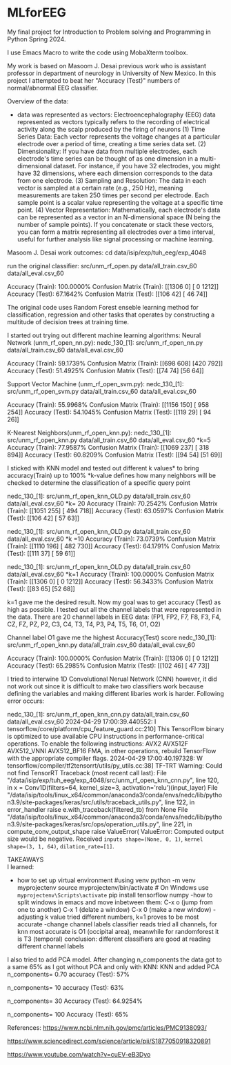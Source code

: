 # MLforEEG
My final project for Introduction to Problem solving and Programming in Python Spring 2024.

I use Emacs Macro to write the code using MobaXterm toolbox.

My work is based on Masoom J. Desai previous work who is assistant professor in department of neurology in University of New Mexico.
In this project I attempted to beat her "Accuracy (Test)" numbers of
normal/abnormal EEG classifier.

Overview of the data:
- data was represented as vectors:
Electroencephalography (EEG) data represented as vectors
typically refers to the recording of electrical activity
along the scalp produced by the firing of neurons
(1) Time Series Data:
Each vector represents the voltage changes at a particular electrode over a period of time, creating a time series data set.
(2) Dimensionality:
If you have data from multiple electrodes, each electrode's time series can be thought of as one dimension in a multi-dimensional dataset.
For instance, if you have 32 electrodes, you might have 32 dimensions, where each dimension corresponds to the data from one electrode.
(3) Sampling and Resolution:
The data in each vector is sampled at a certain rate (e.g., 250 Hz), meaning measurements are taken 250 times per second per electrode.
Each sample point is a scalar value representing the voltage at a specific time point.
(4) Vector Representation: Mathematically, each electrode's data can be represented as a vector in an N-dimensional space (N being the number of sample points).
If you concatenate or stack these vectors, you can form a matrix representing all electrodes over a time interval, useful for further analysis like signal processing or machine learning.

Masoom J. Desai work outcomes:
cd data/isip/exp/tuh_eeg/exp_4048

run the original classifier:
src/unm_rf_open.py data/all_train.csv_60 data/all_eval.csv_60

Accuracy (Train):   100.0000%
Confusion Matrix (Train):
[[1306    0]
 [   0 1212]]
Accuracy (Test):    67.1642%
Confusion Matrix (Test):
[[106  42]
 [ 46  74]]

The original code uses Random Forest enseble learning
method for classification, regression and other
tasks that operates by constructing a multitude
of decision trees at training time. 

I started out trying out different machine learning algorithms:
Neural Network (unm_rf_open_nn.py):
nedc_130_[1]: src/unm_rf_open_nn.py data/all_train.csv_60 data/all_eval.csv_60

Accuracy (Train):    59.1739%
Confusion Matrix (Train):
[[698 608]
 [420 792]]
Accuracy (Test):    51.4925%
Confusion Matrix (Test):
[[74 74]
 [56 64]]


Support Vector Machine (unm_rf_open_svm.py):
nedc_130_[1]: src/unm_rf_open_svm.py data/all_train.csv_60 data/all_eval.csv_60

Accuracy (Train):    55.9968%
Confusion Matrix (Train):
[[1156  150]
 [ 958  254]]
Accuracy (Test):    54.1045%
Confusion Matrix (Test):
[[119  29]
 [ 94  26]]

K-Nearest Neighbors(unm_rf_open_knn.py):
nedc_130_[1]: src/unm_rf_open_knn.py data/all_train.csv_60 data/all_eval.csv_60
*k=5
Accuracy (Train):    77.9587%
Confusion Matrix (Train):
[[1069  237]
 [ 318  894]]
Accuracy (Test):    60.8209%
Confusion Matrix (Test):
[[94 54]
 [51 69]]

I sticked with KNN model and tested out different k values* to bring accuracy(Train) up to 100%
*k-value defines how many neighbors will be checked to determine the classification of a specific query point

nedc_130_[1]: src/unm_rf_open_knn_OLD.py data/all_train.csv_60 data/all_eval.csv_60
*k= 20
Accuracy (Train):    70.2542%
Confusion Matrix (Train):
[[1051  255]
 [ 494  718]]
Accuracy (Test):    63.0597%
Confusion Matrix (Test):
[[106  42]
 [ 57  63]]

nedc_130_[1]: src/unm_rf_open_knn_OLD.py data/all_train.csv_60 data/all_eval.csv_60
*k =10
Accuracy (Train):    73.0739%
Confusion Matrix (Train):
[[1110  196]
 [ 482  730]]
Accuracy (Test):    64.1791%
Confusion Matrix (Test):
[[111  37]
 [ 59  61]]

nedc_130_[1]: src/unm_rf_open_knn_OLD.py data/all_train.csv_60 data/all_eval.csv_60
*k=1
Accuracy (Train):   100.0000%
Confusion Matrix (Train):
[[1306    0]
 [   0 1212]]
Accuracy (Test):    56.3433%
Confusion Matrix (Test):
[[83 65]
 [52 68]]

k=1 gave me the desired result. Now my goal was to get accuracy (Test) as high as possible.
I tested out all the channel labels that were represented in the data. There are 20 channel labels in EEG data:
(FP1, FP2, F7, F8, F3, F4, CZ, FZ, PZ, P2, C3, C4, T3, T4, P3, P4, T5, T6, O1, O2)

Channel label O1 gave me the highest Accuracy(Test) score
nedc_130_[1]: src/unm_rf_open_knn.py data/all_train.csv_60 data/all_eval.csv_60

Accuracy (Train):   100.0000%
Confusion Matrix (Train):
[[1306    0]
 [   0 1212]]
Accuracy (Test):    65.2985%
Confusion Matrix (Test):
[[102  46]
 [ 47  73]]


I tried to interwine 1D Convolutional Nerual Network (CNN)
however, it did not work out since it is difficult to make two classifiers work because 
defining the variables and making different libaries work is harder. Following error occurs:

nedc_130_[1]: src/unm_rf_open_knn_cnn.py data/all_train.csv_60 data/all_eval.csv_60
2024-04-29 17:00:39.440552: I tensorflow/core/platform/cpu_feature_guard.cc:210] This TensorFlow binary is optimized to use available CPU instructions in performance-critical operations.
To enable the following instructions: AVX2 AVX512F AVX512_VNNI AVX512_BF16 FMA, in other operations, rebuild TensorFlow with the appropriate compiler flags.
2024-04-29 17:00:40.197328: W tensorflow/compiler/tf2tensorrt/utils/py_utils.cc:38] TF-TRT Warning: Could not find TensorRT
Traceback (most recent call last):
  File "/data/isip/exp/tuh_eeg/exp_4048/src/unm_rf_open_knn_cnn.py", line 120, in <module>
    x = Conv1D(filters=64, kernel_size=3, activation='relu')(input_layer)
  File "/data/isip/tools/linux_x64/common/anaconda3/conda/envs/nedc/lib/python3.9/site-packages/keras/src/utils/traceback_utils.py", line 122, in error_handler
    raise e.with_traceback(filtered_tb) from None
  File "/data/isip/tools/linux_x64/common/anaconda3/conda/envs/nedc/lib/python3.9/site-packages/keras/src/ops/operation_utils.py", line 221, in compute_conv_output_shape
    raise ValueError(
ValueError: Computed output size would be negative. Received `inputs shape=(None, 0, 1)`, `kernel shape=(3, 1, 64)`, `dilation_rate=[1]`.

TAKEAWAYS	
I learned:
- how to set up virtual environment
#using venv
python -m venv myprojectenv
source myprojectenv/bin/activate  # On Windows use `myprojectenv\Scripts\activate`
pip install tensorflow numpy
-how to split windows in emacs and move inbetween them:
C-x o (jump from one to another)
C-x 1 (delate a window)
C-x 0 (make a new window)
-adjusting k value
tried different numbers, k=1 proves to be most accurate
-change channel labels classifier reads
tried all channels, for knn most accurate is O1 (occipital area),
meanwhile for randomforest it is T3 (temporal)
conclusion: different classifiers are good at reading different channel labels


I also tried to add PCA model. After changing n_components the data got to a same 65% as I got without PCA and only with KNN:
KNN and added PCA
n_components= 0.70
accuracy (Test): 57%

n_components= 10
accuracy (Test): 63%

n_components= 30
Accuracy (Test): 64.9254%

n_components= 100
Accuracy (Test): 65%

References:
https://www.ncbi.nlm.nih.gov/pmc/articles/PMC9138093/

https://www.sciencedirect.com/science/article/pii/S1877050918320891

https://www.youtube.com/watch?v=cuEV-eB3Dyo 
